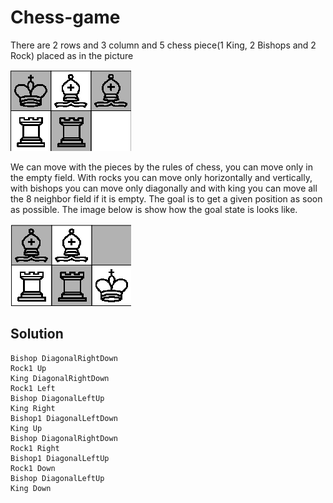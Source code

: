 Chess-game
==========================

There are 2 rows and 3 column and 5 chess piece(1 King, 2 Bishops and 2 Rock) placed as in the picture


![](start.png)


We can move with the pieces by the rules of chess, you can move only in the empty field. With rocks you can move only horizontally and vertically, with bishops you can move only diagonally and with king you can move all the 8 neighbor field if it is empty. The goal is to get  a given position as soon as possible. The image below is show how the goal state is looks like.


![](goal.png)

## Solution
    Bishop DiagonalRightDown
    Rock1 Up
    King DiagonalRightDown
    Rock1 Left
    Bishop DiagonalLeftUp
    King Right
    Bishop1 DiagonalLeftDown
    King Up
    Bishop DiagonalRightDown
    Rock1 Right
    Bishop1 DiagonalLeftUp
    Rock1 Down
    Bishop DiagonalLeftUp
    King Down

